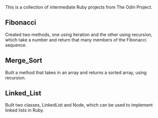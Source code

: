This is a collection of intermediate Ruby projects from The Odin Project.

## Fibonacci
Created two methods, one using iteration and the other using recursion, which take a number and return that many members of the Fibonacci sequence.

## Merge_Sort
Built a method that takes in an array and returns a sorted array, using recursion.

## Linked_List
Built two classes, LinkedList and Node, which can be used to implement linked lists in Ruby.